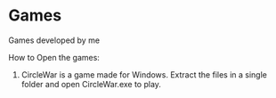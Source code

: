 # Games
Games developed by me


How to Open the games:
1) CircleWar is a game made for Windows.
Extract the files in a single folder and open CircleWar.exe to play. 

